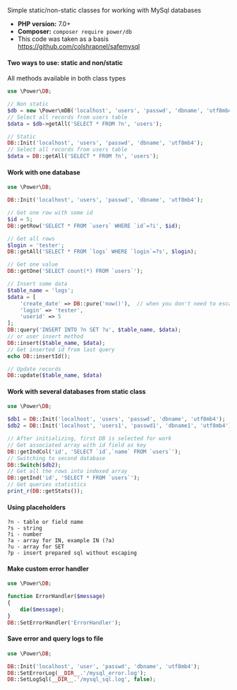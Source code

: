 Simple static/non-static classes for working with MySql databases
* **PHP version:** 7.0+
* **Composer:** `composer require power/db`
* This code was taken as a basis https://github.com/colshrapnel/safemysql

#### Two ways to use: static and non/static
All methods available in both class types
```php
use \Power\DB;

// Non static
$db = new \Power\mDB('localhost', 'users', 'passwd', 'dbname', 'utf8mb4');
// Select all records from users table
$data = $db->getAll('SELECT * FROM ?n', 'users');

// Static
DB::Init('localhost', 'users', 'passwd', 'dbname', 'utf8mb4');
// Select all records from users table
$data = DB::getAll('SELECT * FROM ?n', 'users');
```

#### Work with one database
```php
use \Power\DB;

DB::Init('localhost', 'users', 'passwd', 'dbname', 'utf8mb4');

// Get one row with some id
$id = 5;
DB::getRow('SELECT * FROM `users` WHERE `id`=?i', $id);

// Get all rows
$login = 'tester';
DB::getAll('SELECT * FROM `logs` WHERE `login`=?s', $login);

// Get one value
DB::getOne('SELECT count(*) FROM `users`');

// Insert some data
$table_name = 'logs';
$data = [
    'create_date' => DB::pure('now()'),  // when you don't need to escape value - use DB::pure method
    'login' => 'tester',
    'userid' => 5
];
DB::query('INSERT INTO ?n SET ?u', $table_name, $data);
// or user insert method
DB::insert($table_name, $data);
// Get inserted id from last query
echo DB::insertId();

// Update records
DB::update($table_name, $data)
```

#### Work with several databases from static class
```php
use \Power\DB;

$db1 = DB::Init('localhost', 'users', 'passwd', 'dbname', 'utf8mb4');
$db2 = DB::Init('localhost', 'users1', 'passwd1', 'dbname1', 'utf8mb4');

// After initializing, first DB is selected for work
// Get associated array with id field as key
DB::getIndCol('id', 'SELECT `id`,`name` FROM `users`');
// Switching to second database
DB::Switch($db2);
// Get all the rows into indexed array
DB::getInd('id', 'SELECT * FROM `users`');
// Get queries statistics
print_r(DB::getStats());
```

#### Using placeholders
```
?n - table or field name
?s - string
?i - number
?a - array for IN, example IN (?a)
?u - array for SET
?p - insert prepared sql without escaping
```

#### Make custom error handler
```php
use \Power\DB;

function ErrorHandler($message)
{
    die($message);
}
DB::SetErrorHandler('ErrorHandler');
```

#### Save error and query logs to file
```php
use \Power\DB;

DB::Init('localhost', 'user', 'passwd', 'dbname', 'utf8mb4');
DB::SetErrorLog(__DIR__.'/mysql_error.log');
DB::SetLogSql(__DIR__.'/mysql_sql.log', false);
```